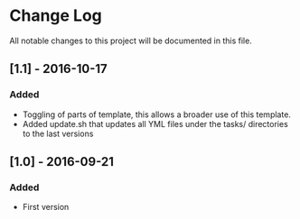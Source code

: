 # Change Log
All notable changes to this project will be documented in this file.

## [1.1] - 2016-10-17
### Added
- Toggling of parts of template, this allows a broader use of this template.
- Added update.sh that updates all YML files under the tasks/ directories to the last versions

## [1.0] - 2016-09-21
### Added
- First version
